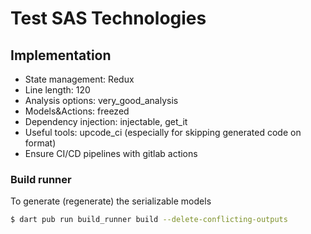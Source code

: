 # Test SAS Technologies

## Implementation

- State management: Redux
- Line length: 120
- Analysis options: very_good_analysis
- Models&Actions: freezed
- Dependency injection: injectable, get_it
- Useful tools: upcode_ci (especially for skipping generated code on format)
- Ensure CI/CD pipelines with gitlab actions

### Build runner

To generate (regenerate) the serializable models

```bash
$ dart pub run build_runner build --delete-conflicting-outputs
```
